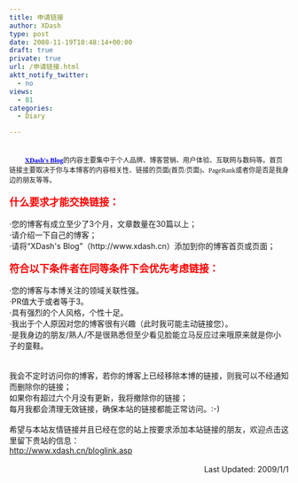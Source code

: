 ```yaml
---
title: 申请链接
author: XDash
type: post
date: 2008-11-19T10:48:14+00:00
draft: true
private: true
url: /申请链接.html
aktt_notify_twitter:
  - no
views:
  - 81
categories:
  - Diary

---
```

<div>
  &nbsp;
</div>

<div>
  　　<span style="font-size: 12px;"><span style="font-family: 微软雅黑;"><strong><a href="http://www.xdash.cn" target="_blank"><span style="color: rgb(0, 0, 255);"><span style="font-family: 宋体;">XDash's Blog</span></span></a></strong></span></span><span style="font-size: 14px;"><span style="font-size: 12px;"><span style="font-family: 宋体;">的内容主要集中于个人品牌、博客营销、用户体验、互联网与数码等。首页链接主要取决于你与本博客的内容相关性、链接的页面(首页/页面)、PageRank或者你是否是我身边的朋友等等。</span></span></span>
</div>

<div>
  &nbsp;
</div>

<div>
  <span style="color: rgb(255, 0, 0);"><span style="font-family: 微软雅黑;"><span style="font-size: 18px;"><strong>什么要求才能交换链接：</strong></span></span></span>
</div>

<div>
  &nbsp;
</div>

<div>
  &middot;您的博客有成立至少了3个月，文章数量在30篇以上；
</div>

<div>
  &middot;请介绍一下自己的博客；
</div>

<div>
  &middot;请将&ldquo;XDash's Blog&rdquo;（http://www.xdash.cn）添加到你的博客首页或页面；
</div>

<div>
  &nbsp;
</div>

<div>
  <span style="color: rgb(255, 0, 0);"><span style="font-family: 微软雅黑;"><strong><span style="font-size: 18px;">符合以下条件者在同等条件下会优先考虑链接：</span></strong></span></span>
</div>

<div>
  &nbsp;
</div>

<div>
  &middot;您的博客与本博关注的领域关联性强。
</div>

<div>
  &middot;PR值大于或者等于3。
</div>

<div>
  &middot;具有强烈的个人风格，个性十足。
</div>

<div>
  &middot;我出于个人原因对您的博客很有兴趣（此时我可能主动链接您）。
</div>

<div>
  &middot;是我身边的朋友/熟人/不是很熟悉但至少看见脸能立马反应过来哦原来就是你小子的童鞋。
</div>

<div>
  &nbsp;
</div>

<div>
  &nbsp;
</div>

<div>
  我会不定时访问你的博客，若你的博客上已经移除本博的链接，则我可以不经通知而删除你的链接；
</div>

<div>
  如果你有超过六个月没有更新，我将撤除你的链接；
</div>

<div>
  每月我都会清理无效链接，确保本站的链接都能正常访问。:-)
</div>

<div>
  &nbsp;
</div>

<div>
  希望与本站友情链接并且已经在您的站上按要求添加本站链接的朋友，欢迎点击这里留下贵站的信息：
</div>

<div>
  <a href="http://www.xdash.cn/bloglink.asp" target="_blank">http://www.xdash.cn/bloglink.asp</a>
</div>

<div>
  &nbsp;
</div>

<div style="text-align: right;">
  Last Up&#100;ated: 2009/1/1
</div>